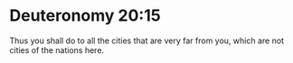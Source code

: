 # Deuteronomy 20:15

Thus you shall do to all the cities that are very far from you, which are not cities of the nations here.
